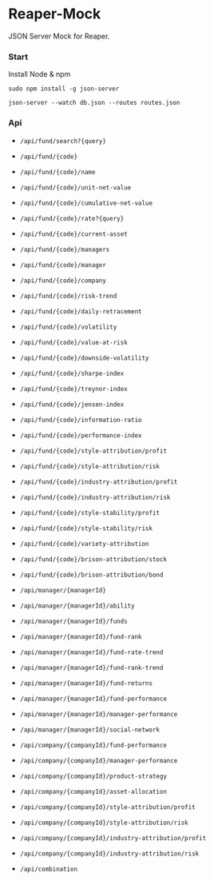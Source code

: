 # Reaper-Mock
JSON Server Mock for Reaper.


### Start
Install Node & npm

`sudo npm install -g json-server`

`json-server --watch db.json --routes routes.json`

### Api

- `/api/fund/search?{query}`
- `/api/fund/{code}`
- `/api/fund/{code}/name`
- `/api/fund/{code}/unit-net-value`
- `/api/fund/{code}/cumulative-net-value`
- `/api/fund/{code}/rate?{query}`  
- `/api/fund/{code}/current-asset`
- `/api/fund/{code}/managers`
- `/api/fund/{code}/manager`
- `/api/fund/{code}/company`

- `/api/fund/{code}/risk-trend`
- `/api/fund/{code}/daily-retracement`
- `/api/fund/{code}/volatility`
- `/api/fund/{code}/value-at-risk`
- `/api/fund/{code}/downside-volatility`
- `/api/fund/{code}/sharpe-index`
- `/api/fund/{code}/treynor-index`
- `/api/fund/{code}/jensen-index`
- `/api/fund/{code}/information-ratio`
- `/api/fund/{code}/performance-index`

- `/api/fund/{code}/style-attribution/profit`
- `/api/fund/{code}/style-attribution/risk`
- `/api/fund/{code}/industry-attribution/profit`
- `/api/fund/{code}/industry-attribution/risk`
- `/api/fund/{code}/style-stability/profit`
- `/api/fund/{code}/style-stability/risk`
- `/api/fund/{code}/variety-attribution`
- `/api/fund/{code}/brison-attribution/stock`
- `/api/fund/{code}/brison-attribution/bond`

- `/api/manager/{managerId}`  
- `/api/manager/{managerId}/ability`
- `/api/manager/{managerId}/funds`
- `/api/manager/{managerId}/fund-rank`
- `/api/manager/{managerId}/fund-rate-trend`
- `/api/manager/{managerId}/fund-rank-trend`
- `/api/manager/{managerId}/fund-returns`
- `/api/manager/{managerId}/fund-performance`
- `/api/manager/{managerId}/manager-performance`
- `/api/manager/{managerId}/social-network`

- `/api/company/{companyId}/fund-performance`
- `/api/company/{companyId}/manager-performance`
- `/api/company/{companyId}/product-strategy`
- `/api/company/{companyId}/asset-allocation`
- `/api/company/{companyId}/style-attribution/profit`
- `/api/company/{companyId}/style-attribution/risk`
- `/api/company/{companyId}/industry-attribution/profit`
- `/api/company/{companyId}/industry-attribution/risk`

- `/api/combination`